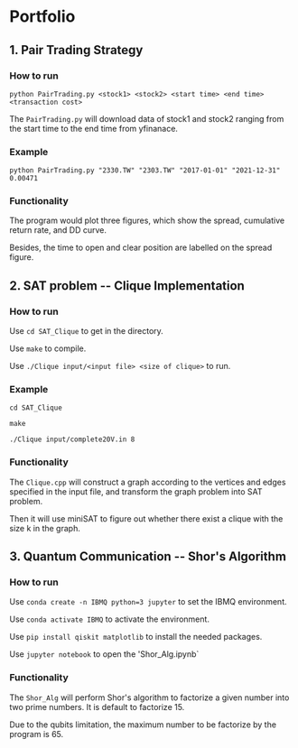 # Portfolio

## 1. Pair Trading Strategy
### How to run
```
python PairTrading.py <stock1> <stock2> <start time> <end time> <transaction cost>
```

The `PairTrading.py` will download data of stock1 and stock2 ranging from the start time to the end time from yfinanace.

### Example
```
python PairTrading.py "2330.TW" "2303.TW" "2017-01-01" "2021-12-31" 0.00471
```

### Functionality
The program would plot three figures, which show the spread, cumulative return rate, and DD curve.

Besides, the time to open and clear position are labelled on the spread figure.




## 2. SAT problem -- Clique Implementation
### How to run
Use `cd SAT_Clique` to get in the directory.

Use `make` to compile.

Use `./Clique input/<input file> <size of clique>` to run.

### Example
```
cd SAT_Clique

make

./Clique input/complete20V.in 8
```

### Functionality

The `Clique.cpp` will construct a graph according to the vertices and edges specified in the input file, and transform the graph problem into SAT problem.

Then it will use miniSAT to figure out whether there exist a clique with the size k in the graph.



## 3. Quantum Communication -- Shor's Algorithm
### How to run
Use `conda create -n IBMQ python=3 jupyter` to set the IBMQ environment.

Use `conda activate IBMQ` to activate the environment.

Use `pip install qiskit matplotlib` to install the needed packages.

Use `jupyter notebook` to open the 'Shor_Alg.ipynb`


### Functionality

The `Shor_Alg` will perform Shor's algorithm to factorize a given number into two prime numbers. It is default to factorize 15.

Due to the qubits limitation, the maximum number to be factorize by the program is 65.
